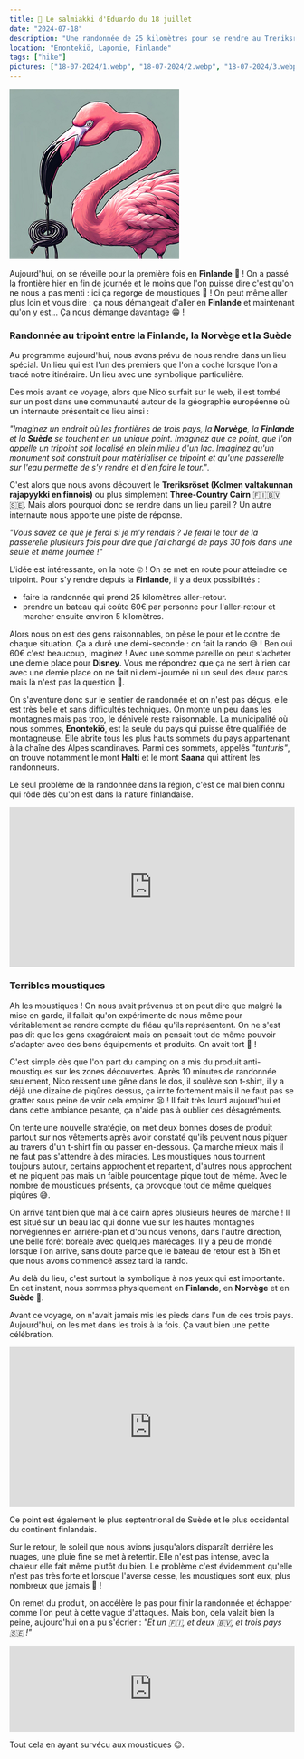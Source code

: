 ```yaml
---
title: 🍬 Le salmiakki d'Eduardo du 18 juillet
date: "2024-07-18"
description: "Une randonnée de 25 kilomètres pour se rendre au Treriksröset, le tripoint entre la Finlande, la Norvège et la Suède !"
location: "Enontekiö, Laponie, Finlande"
tags: ["hike"]
pictures: ["18-07-2024/1.webp", "18-07-2024/2.webp", "18-07-2024/3.webp", "18-07-2024/4.webp", "18-07-2024/5.webp", "18-07-2024/6.webp", "18-07-2024/7.webp", "18-07-2024/8.webp", "18-07-2024/9.webp", "18-07-2024/10.webp", "18-07-2024/11.webp"]
---
```


![Salmiakki d'Eduardo](../salmiakki_eduardo.png)

Aujourd'hui, on se réveille pour la première fois en **Finlande** 🥳 ! On a passé la frontière hier en fin de journée et le moins que l'on puisse dire c'est qu'on ne nous a pas menti : ici ça regorge de moustiques 🦟 ! On peut même aller plus loin et vous dire : ça nous démangeait d'aller en **Finlande** et maintenant qu'on y est... Ça nous démange davantage 😁 !

### Randonnée au tripoint entre la Finlande, la Norvège et la Suède 

Au programme aujourd'hui, nous avons prévu de nous rendre dans un lieu spécial. Un lieu qui est l'un des premiers que l'on a coché lorsque l'on a tracé notre itinéraire. Un lieu avec une symbolique particulière.

Des mois avant ce voyage, alors que Nico surfait sur le web, il est tombé sur un post dans une communauté autour de la géographie européenne où un internaute présentait ce lieu ainsi :

*"Imaginez un endroit où les frontières de trois pays, la **Norvège**, la **Finlande** et la **Suède** se touchent en un unique point. Imaginez que ce point, que l'on appelle un tripoint soit localisé en plein milieu d'un lac. Imaginez qu'un monument soit construit pour matérialiser ce tripoint et qu'une passerelle sur l'eau permette de s'y rendre et d'en faire le tour."*. 

C'est alors que nous avons découvert le **Treriksröset (Kolmen valtakunnan rajapyykki en finnois)** ou plus simplement **Three-Country Cairn** 🇫🇮🇧🇻🇸🇪. Mais alors pourquoi donc se rendre dans un lieu pareil ? Un autre internaute nous apporte une piste de réponse.
 
*"Vous savez ce que je ferai si je m'y rendais ? Je ferai le tour de la passerelle plusieurs fois pour dire que j'ai changé de pays 30 fois dans une seule et même journée !"*

L'idée est intéressante, on la note 🤓 ! On se met en route pour atteindre ce tripoint. Pour s'y rendre depuis la **Finlande**, il y a deux possibilités :
- faire la randonnée qui prend 25 kilomètres aller-retour.
- prendre un bateau qui coûte 60€ par personne pour l'aller-retour et marcher ensuite environ 5 kilomètres.

Alors nous on est des gens raisonnables, on pèse le pour et le contre de chaque situation. Ça a duré une demi-seconde : on fait la rando 😅 ! Ben oui 60€ c'est beaucoup, imaginez ! Avec une somme pareille on peut s'acheter une demie place pour **Disney**. Vous me répondrez que ça ne sert à rien car avec une demie place on ne fait ni demi-journée ni un seul des deux parcs mais là n'est pas la question 🤔.

On s'aventure donc sur le sentier de randonnée et on n'est pas déçus, elle est très belle et sans difficultés techniques. On monte un peu dans les montagnes mais pas trop, le dénivelé reste raisonnable. La municipalité où nous sommes, **Enontekiö**, est la seule du pays qui puisse être qualifiée de montagneuse. Elle abrite tous les plus hauts sommets du pays appartenant à la chaîne des Alpes scandinaves. Parmi ces sommets, appelés *"tunturis"*, on trouve notamment le mont **Halti** et le mont **Saana** qui attirent les randonneurs.

Le seul problème de la randonnée dans la région, c'est ce mal bien connu qui rôde dès qu'on est dans la nature finlandaise.

<div style="width: 100%; height: 0; position: relative; padding-bottom: 56%;"><iframe src="https://giphy.com/embed/ofyJ3MTnx7P3pboYUw" style="top: 0; left: 0; width: 100%; height: 100%; position: absolute; border: 0;" allowfullscreen scrolling="no" allow="encrypted-media;" class="giphy-embed"></iframe></div> 

### Terribles moustiques
Ah les moustiques ! On nous avait prévenus et on peut dire que malgré la mise en garde, il fallait qu'on expérimente de nous même pour véritablement se rendre compte du fléau qu'ils représentent. On ne s'est pas dit que les gens exagéraient mais on pensait tout de même pouvoir s'adapter avec des bons équipements et produits. On avait tort 🫣 !

C'est simple dès que l'on part du camping on a mis du produit anti-moustiques sur les zones découvertes. Après 10 minutes de randonnée seulement, Nico ressent une gêne dans le dos, il soulève son t-shirt, il y a déjà une dizaine de piqûres dessus, ça irrite fortement mais il ne faut pas se gratter sous peine de voir cela empirer 😫 ! Il fait très lourd aujourd'hui et dans cette ambiance pesante, ça n'aide pas à oublier ces désagréments. 

On tente une nouvelle stratégie, on met deux bonnes doses de produit partout sur nos vêtements après avoir constaté qu'ils peuvent nous piquer au travers d'un t-shirt fin ou passer en-dessous. Ça marche mieux mais il ne faut pas s'attendre à des miracles. Les moustiques nous tournent toujours autour, certains approchent et repartent, d'autres nous approchent et ne piquent pas mais un faible pourcentage pique tout de même. Avec le nombre de moustiques présents, ça provoque tout de même quelques piqûres 😅.

On arrive tant bien que mal à ce cairn après plusieurs heures de marche ! Il est situé sur un beau lac qui donne vue sur les hautes montagnes norvégiennes en arrière-plan et d'où nous venons, dans l'autre direction, une belle forêt boréale avec quelques marécages. Il y a peu de monde lorsque l'on arrive, sans doute parce que le bateau de retour est à 15h et que nous avons commencé assez tard la rando.

Au delà du lieu, c'est surtout la symbolique à nos yeux qui est importante. En cet instant, nous sommes physiquement en **Finlande**, en **Norvège** et en **Suède** 🤩.

Avant ce voyage, on n'avait jamais mis les pieds dans l'un de ces trois pays. Aujourd'hui, on les met dans les trois à la fois. Ça vaut bien une petite célébration.

<div style="width: 100%; height: 0; position: relative; padding-bottom: 56%;"><iframe src="https://giphy.com/embed/tsX3YMWYzDPjAARfeg" style="top: 0; left: 0; width: 100%; height: 100%; position: absolute; border: 0;" allowfullscreen scrolling="no" allow="encrypted-media;" class="giphy-embed"></iframe></div> 

Ce point est également le plus septentrional de Suède et le plus occidental du continent finlandais.

Sur le retour, le soleil que nous avions jusqu'alors disparaît derrière les nuages, une pluie fine se met à retentir. Elle n'est pas intense, avec la chaleur elle fait même plutôt du bien. Le problème c'est évidemment qu'elle n'est pas très forte et lorsque l'averse cesse, les moustiques sont eux, plus nombreux que jamais 🫨 !

On remet du produit, on accélère le pas pour finir la randonnée et échapper comme l'on peut à cette vague d'attaques. Mais bon, cela valait bien la peine, aujourd'hui on a pu s'écrier : *"Et un 🇫🇮, et deux 🇧🇻, et trois pays 🇸🇪 !"*

<div style="left: 0; width: 100%; height: 152px; position: relative;"><iframe src="https://open.spotify.com/embed/track/5xdlnf7VOBlgoO6ckL4qSC?utm_source=oembed" style="top: 0; left: 0; width: 100%; height: 100%; position: absolute; border: 0;" allowfullscreen allow="clipboard-write; encrypted-media; fullscreen; picture-in-picture;"></iframe></div>

Tout cela en ayant survécu aux moustiques 😉.